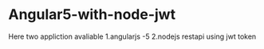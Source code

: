 # Angular5-with-node-jwt

Here two appliction avaliable 
1.angularjs -5
2.nodejs restapi using jwt token




